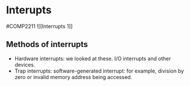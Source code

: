 # Interupts
#COMP2211
![[Interrupts 1]]
## Methods of interrupts
- Hardware interrupts: we looked at these. I/O interrupts and other devices.
- Trap interrupts: software-generated interrupt: for example, division by zero or invalid memory address being accessed.